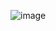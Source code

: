![image](https://user-images.githubusercontent.com/36649115/40943348-9218fc1a-6805-11e8-9beb-985cb90beec9.png)

